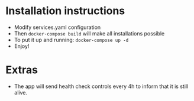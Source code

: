 # Installation instructions
- Modify services.yaml configuration
- Then `docker-compose build` will make all installations possible
- To put it up and running: `docker-compose up -d`
- Enjoy!

# Extras

- The app will send health check controls every 4h to inform that it is still alive.